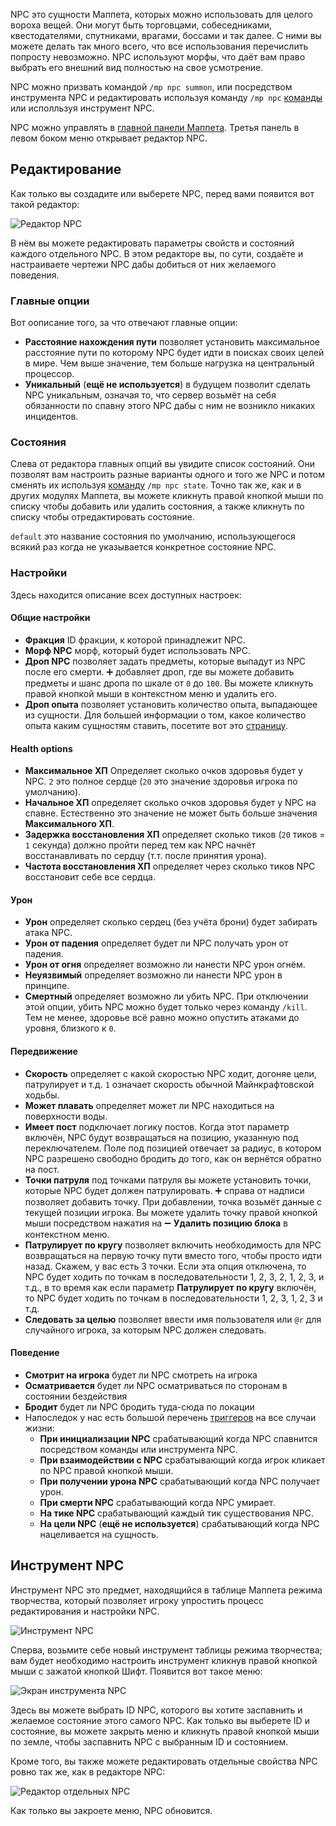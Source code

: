 NPC это сущности Маппета, которых можно использовать для целого вороха вещей. Они могут быть торговцами, собеседниками, квестодателями, спутниками, врагами, боссами и так далее. С ними вы можете делать так много всего, что все использования перечислить попросту невозможно. NPC используют морфы, что даёт вам право выбрать его внешний вид полностью на свое усмотрение.

NPC можно призвать командой `/mp npc summon`, или посредством инструмента NPC и редактировать используя команду `/mp npc` [команды](https://github.com/Andruxioid/mappet_ru/blob/main/%D0%9A%D0%BE%D0%BC%D0%B0%D0%BD%D0%B4%D1%8B.md#mp-npc-state-target-state) или исполльзуя инструмент NPC.

NPC можно управлять в [главной панели Маппета](https://github.com/Andruxioid/mappet_ru/blob/main/%D0%93%D0%BB%D0%B0%D0%B2%D0%BD%D0%B0%D1%8F%20%D0%BF%D0%B0%D0%BD%D0%B5%D0%BB%D1%8C%20%D0%9C%D0%B0%D0%BF%D0%BF%D0%B5%D1%82%D0%B0.md). Третья панель в левом боком меню открывает редактор NPC.

## Редактирование

Как только вы создадите или выберете NPC, перед вами появится вот такой редактор:

![Редактор NPC](https://i.imgur.com/mDe1NQt.png)

В нём вы можете редактировать параметры свойств и состояний каждого отдельного NPC. В этом редакторе вы, по сути, создаёте и настраиваете чертежи NPC дабы добиться от них желаемого поведения. 

### Главные опции

Вот оописание того, за что отвечают главные опции:

* **Расстояние нахождения пути** позволяет установить максимальное расстояние пути по которому NPC будет идти в поисках своих целей в мире. Чем выше значение, тем больше нагрузка на центральный процессор.
* **Уникальный** (**ещё не используется**) в будущем позволит сделать NPC уникальным, означая то, что сервер возьмёт на себя обязанности по спавну этого NPC дабы с ним не возникло никаких инцидентов.

### Состояния

Слева от редактора главных опций вы увидите список состояний. Они позволят вам настроить разные варианты одного и того же NPC и потом сменять их используя [команду](https://github.com/Andruxioid/mappet_ru/blob/main/%D0%9A%D0%BE%D0%BC%D0%B0%D0%BD%D0%B4%D1%8B.md#mp-npc-state-target-state) `/mp npc state`. Точно так же, как и в других модулях Маппета, вы можете кликнуть правой кнопкой мыши по списку чтобы добавить или удалить состояния, а также кликнуть по списку чтобы отредактировать состояние.

`default` это название состояния по умолчанию, использующегося всякий раз когда не указывается конкретное состояние NPC.

### Настройки

Здесь находится описание всех доступных настроек:

#### Общие настройки

* **Фракция** ID фракции, к которой принадлежит NPC.
* **Морф NPC** морф, который будет использовать NPC.
* **Дроп NPC** позволяет задать предметы, которые выпадут из NPC после его смерти. ➕ добавляет дроп, где вы можете добавить предметы и шанс дропа по шкале от `0` до `100`. Вы можете кликнуть правой кнопкой мыши в контекстном меню и удалить его.
* **Дроп опыта** позволяет установить количество опыта, выпадающее из сущности. Для большей информации о том, какое количество опыта каким сущностям ставить, посетите вот это [страницу](https://minecraft.fandom.com/ru/wiki/%D0%9E%D0%BF%D1%8B%D1%82).

#### Health options

* **Максимальное ХП** Определяет сколько очков здоровья будет у NPC. `2` это полное сердце (`20` это значение здоровья игрока по умолчанию).
* **Начальное ХП** определяет сколько очков здоровья будет у NPC на спавне. Естественно это значение не может быть больше значения **Максимального ХП**.
* **Задержка восстановления ХП** определяет сколько тиков (`20` тиков = `1` секунда) должно пройти перед тем как NPC начнёт восстанавливать по сердцу (т.т. после принятия урона).
* **Частота восстановления ХП** определяет через сколько тиков NPC восстановит себе все сердца.

#### Урон

* **Урон** определяет сколько сердец (без учёта брони) будет забирать атака NPC.
* **Урон от падения** определяет будет ли NPC получать урон от падения.
* **Урон от огня** определяет возможно ли нанести NPC урон огнём.
* **Неуязвимый** определяет возможно ли нанести NPC урон в принципе.
* **Смертный** определяет возможно ли убить NPC. При отключении этой опции, убить NPC можно будет только через команду `/kill`. Тем не менее, здоровье всё равно можно опустить атаками до уровня, близкого к `0`.

#### Передвижение

* **Скорость** определяет с какой скоростью NPC ходит, догоняе цели, патрулирует и т.д. `1` означает скорость обычной Майнкрафтовской ходьбы.
* **Может плавать** определяет может ли NPC находиться на поверхности воды.
* **Имеет пост** подключает логику постов. Когда этот параметр включён, NPC будут возвращаться на позицию, указанную под переключателем. Поле под позицией отвечает за радиус, в котором NPC разрешено свободно бродить до того, как он вернётся обратно на пост.
* **Точки патруля** под точками патруля вы можете установить точки, которые NPC будет должен патрулировать. ➕ справа от надписи позволяет добавить точку. При добавлении, точка возьмёт данные с текущей позиции игрока. Вы можете удалить точку правой кнопкой мыши посредством нажатия на ➖ **Удалить позицию блока** в контекстном меню.
* **Патрулирует по кругу** позволяет включить необходимость для NPC возвращаться на первую точку пути вместо того, чтобы просто идти назад. Скажем, у вас есть 3 точки. Если эта опция отключена, то NPC будет ходить по точкам в последовательности 1, 2, 3, 2, 1, 2, 3, и т.д., в то время как если параметр **Патрулирует по кругу** включён, то NPC будет ходить по точкам в последовательности 1, 2, 3, 1, 2, 3 и т.д.
* **Следовать за целью** позволяет ввести имя пользователя или `@r` для случайного игрока, за которым NPC должен следовать.

#### Поведение

* **Смотрит на игрока** будет ли NPC смотреть на игрока
* **Осматривается** будет ли NPC осматриваться по сторонам в состоянии бездействия
* **Бродит** будет ли NPC бродить туда-сюда по локации
* Напоследок у нас есть большой перечень [триггеров](https://github.com/Andruxioid/mappet_ru/blob/main/%D0%A2%D1%80%D0%B8%D0%B3%D0%B3%D0%B5%D1%80.md) на все случаи жизни:
    * **При инициализации NPC** срабатывающий когда NPC спавнится посредством команды или инструмента NPC.
    * **При взаимодействии с NPC** срабатывающий когда игрок кликает по NPC правой кнопкой мыши.
    * **При получении урона NPC** срабатывающий когда NPC получает урон.
    * **При смерти NPC** срабатывающий когда NPC умирает.
    * **На тике NPC** срабатывающий каждый тик существования NPC.
    * **На цели NPC** (**ещё не используется**) срабатывающий когда NPC нацеливается на сущность.


## Инструмент NPC

Инструмент NPC это предмет, находящийся в таблице Маппета режима творчества, который позволяет игроку упростить процесс редактирования и настройки NPC.

![Инструмент NPC](https://i.imgur.com/QV5SpBn.png)

Сперва, возьмите себе новый инструмент таблицы режима творчества; вам будет необходимо настроить инструмент кликнув правой кнопкой мыши с зажатой кнопкой Шифт. Появится вот такое меню: 

![Экран инструмента NPC](https://i.imgur.com/3h7vdTe.png)

Здесь вы можете выбрать ID NPC, которого вы хотите заспавнить и желаемое состояние этого самого NPC. Как только вы выберете ID и состояние, вы можете закрыть меню и кликнуть правой кнопкой мыши по земле, чтобы заспавнить NPC с выбранным ID и состоянием. 

Кроме того, вы также можете редактировать отдельные свойства NPC ровно так же, как в редакторе NPC:

![Редактор отдельных NPC](https://i.imgur.com/Ubct0va.png)

Как только вы закроете меню, NPC обновится.

